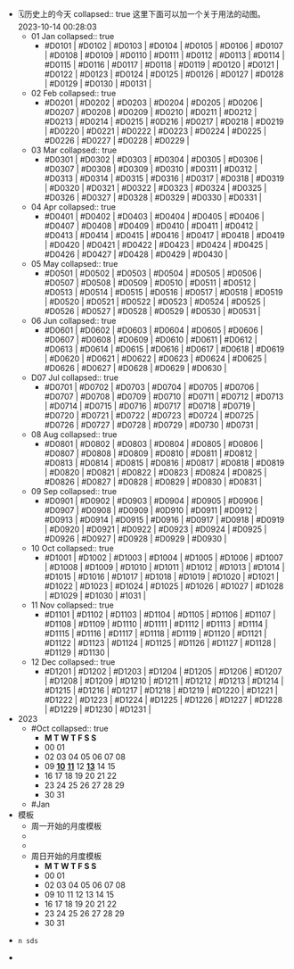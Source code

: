 - 🗓️历史上的今天
  collapsed:: true
  这里下面可以加一个关于用法的动图。2023-10-14 00:28:03
	- 01 Jan
	  collapsed:: true
		- #D0101 | #D0102 | #D0103 | #D0104 | #D0105 | 
		  #D0106 | #D0107 | #D0108 | #D0109 | #D0110 | 
		  #D0111 | #D0112 | #D0113 | #D0114 | #D0115 | 
		  #D0116 | #D0117 | #D0118 | #D0119 | #D0120 | 
		  #D0121 | #D0122 | #D0123 | #D0124 | #D0125 | 
		  #D0126 | #D0127 | #D0128 | #D0129 | #D0130 |
		  #D0131 |
	- 02 Feb
	  collapsed:: true
		- #D0201 | #D0202 | #D0203 | #D0204 | #D0205 | 
		  #D0206 | #D0207 | #D0208 | #D0209 | #D0210 | 
		  #D0211 | #D0212 | #D0213 | #D0214 | #D0215 | 
		  #0D216 | #D0217 | #D0218 | #D0219 | #D0220 |
		  #D0221 | #D0222 | #D0223 | #D0224 | #D0225 | 
		  #D0226 | #D0227 | #D0228 | #D0229 |
	- 03 Mar
	  collapsed:: true
		- #D0301 | #D0302 | #D0303 | #D0304 | #D0305 | 
		  #D0306 | #D0307 | #D0308 | #D0309 | #D0310 | 
		  #D0311 | #D0312 | #D0313 | #D0314 | #D0315 | 
		  #D0316 | #D0317 | #D0318 | #D0319 | #D0320 | 
		  #D0321 | #D0322 | #D0323 | #D0324 | #D0325 | 
		  #D0326 | #D0327 | #D0328 | #D0329 | #D0330 | 
		  #D0331 |
	- 04 Apr
	  collapsed:: true
		- #D0401 | #D0402 | #D0403 | #D0404 | #D0405 | 
		  #D0406 | #D0407 | #D0408 | #D0409 | #D0410 | 
		  #D0411 | #D0412 | #D0413 | #D0414 | #D0415 | 
		  #D0416 | #D0417 | #D0418 | #D0419 | #D0420 | 
		  #D0421 | #D0422 | #D0423 | #D0424 | #D0425 | 
		  #D0426 | #D0427 | #D0428 | #D0429 | #D0430 |
	- 05 May
	  collapsed:: true
		- #D0501 | #D0502 | #D0503 | #D0504 | #D0505 | 
		  #D0506 | #D0507 | #D0508 | #D0509 | #D0510 | 
		  #D0511 | #D0512 | #D0513 | #D0514 | #D0515 | 
		  #D0516 | #D0517 | #D0518 | #D0519 | #D0520 | 
		  #D0521 | #D0522 | #D0523 | #D0524 | #D0525 | 
		  #D0526 | #D0527 | #D0528 | #D0529 | #D0530 | 
		  #D0531 |
	- 06 Jun
	  collapsed:: true
		- #D0601 | #D0602 | #D0603 | #D0604 | #D0605 | 
		  #D0606 | #D0607 | #D0608 | #D0609 | #D0610 | 
		  #D0611 | #D0612 | #D0613 | #D0614 | #D0615 | 
		  #D0616 | #D0617 | #D0618 | #D0619 | #D0620 |
		  #D0621 | #D0622 | #D0623 | #D0624 | #D0625 | 
		  #D0626 | #D0627 | #D0628 | #D0629 | #D0630 |
	- D07 Jul
	  collapsed:: true
		- #D0701 | #D0702 | #D0703 | #D0704 | #D0705 | 
		  #D0706 | #D0707 | #D0708 | #D0709 | #D0710 | 
		  #D0711 | #D0712 | #D0713 | #D0714 | #D0715 | 
		  #D0716 | #D0717 | #D0718 | #D0719 | #D0720 | 
		  #D0721 | #D0722 | #D0723 | #D0724 | #D0725 | 
		  #D0726 | #D0727 | #D0728 | #D0729 | #D0730 | 
		  #D0731 |
	- 08 Aug
	  collapsed:: true
		- #D0801 | #D0802 | #D0803 | #D0804 | #D0805 | 
		  #D0806 | #D0807 | #D0808 | #D0809 | #D0810 | 
		  #D0811 | #D0812 | #D0813 | #D0814 | #D0815 | 
		  #D0816 | #D0817 | #D0818 | #D0819 | #D0820 | 
		  #D0821 | #D0822 | #D0823 | #D0824 | #D0825 | 
		  #D0826 | #D0827 | #D0828 | #D0829 | #D0830 | 
		  #D0831 |
	- 09 Sep
	  collapsed:: true
		- #D0901 | #D0902 | #D0903 | #D0904 | #D0905 | 
		  #D0906 | #D0907 | #D0908 | #D0909 | #0D910 | 
		  #D0911 | #D0912 | #D0913 | #D0914 | #D0915 | 
		  #D0916 | #D0917 | #D0918 | #D0919 | #D0920 | 
		  #D0921 | #D0922 | #D0923 | #D0924 | #D0925 | 
		  #D0926 | #D0927 | #D0928 | #D0929 | #D0930 |
	- 10 Oct
	  collapsed:: true
		- #D1001 | #D1002 | #D1003 | #D1004 | #D1005 | 
		  #D1006 | #D1007 | #D1008 | #D1009 | #D1010 | 
		  #D1011 | #D1012 | #D1013 | #D1014 | #D1015 | 
		  #D1016 | #D1017 | #D1018 | #D1019 | #D1020 | 
		  #D1021 | #D1022 | #D1023 | #D1024 | #D1025 | 
		  #D1026 | #D1027 | #D1028 | #D1029 | #D1030 | 
		  #1031 |
	- 11 Nov
	  collapsed:: true
		- #D1101 | #D1102 | #D1103 | #D1104 | #D1105 | 
		  #D1106 | #D1107 | #D1108 | #D1109 | #D1110 | 
		  #D1111 | #D1112 | #D1113 | #D1114 | #D1115 | 
		  #D1116 | #D1117 | #D1118 | #D1119 | #D1120 | 
		  #D1121 | #D1122 | #D1123 | #D1124 | #D1125 | 
		  #D1126 | #D1127 | #D1128 | #D1129 | #D1130 |
	- 12 Dec
	  collapsed:: true
		- #D1201 | #D1202 | #D1203 | #D1204 | #D1205 | 
		  #D1206 | #D1207 | #D1208 | #D1209 | #D1210 | 
		  #D1211 | #D1212 | #D1213 | #D1214 | #D1215 | 
		  #D1216 | #D1217 | #D1218 | #D1219 | #D1220 | 
		  #D1221 | #D1222 | #D1223 | #D1224 | #D1225 | 
		  #D1226 | #D1227 | #D1228 | #D1229 | #D1230 | 
		  #D1231 |
- 2023
	- #Oct
	  collapsed:: true
		- **M      T     W     T      F      S     S**
		- 00                                         01
		- 02    03    04    05    06    07    08
		- 09    **[10]([[2023-10-10]])**    **[11]([[2023-10-11]])**    12    **[13]([[2023-10-13]])**    14    15
		- 16    17    18    19    20    21    22
		- 23    24    25    26    27    28    29
		- 30    31
	- #Jan
- 模板
	- 周一开始的月度模板
	-
	-
	- 周日开始的月度模板
		- **M      T     W     T      F      S     S**
		- 00                                         01
		- 02    03    04    05    06    07    08
		- 09    10    11    12    13    14    15
		- 16    17    18    19    20    21    22
		- 23    24    25    26    27    28    29
		- 30    31
- ```
  n sds
  
  ```
-